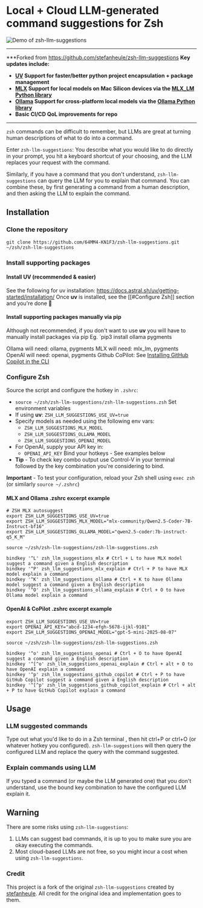 # Local + Cloud LLM-generated command suggestions for Zsh

![Demo of zsh-llm-suggestions](https://github.com/stefanheule/zsh-llm-suggestions/blob/master/zsh-llm-suggestions.gif?raw=true)

---
***Forked from https://github.com/stefanheule/zsh-llm-suggestions
**Key updates include:**
- **[UV](https://docs.astral.sh/uv/) Support for faster/better python project encapsulation + package management**
- **[MLX](https://opensource.apple.com/projects/mlx/) Support for local models on Mac Silicon devices via the [MLX_LM Python library](https://github.com/ml-explore/mlx-lm)**
- **[Ollama](https://ollama.com) Support for cross-platform local models via the [Ollama Python library](https://github.com/ollama/ollama-python)**
- **Basic CI/CD QoL improvements for repo**
---
`zsh` commands can be difficult to remember, but LLMs are great at turning human descriptions of what to do into a command. 

Enter `zsh-llm-suggestions`:
You describe what you would like to do directly in your prompt, you hit a keyboard shortcut of your choosing, and the LLM replaces your request with the command.

Similarly, if you have a command that you don't understand, `zsh-llm-suggestions` can query the LLM for you to explain that command. You can combine these, by first generating a command from a human description, and then asking the LLM to explain the command.
## Installation

### Clone the repository
```shell
git clone https://github.com/64MM4-KN1F3/zsh-llm-suggestions.git ~/zsh/zsh-llm-suggestions
```
### Install supporting packages

#### Install UV (recommended & easier)
See the following for uv installation:
https://docs.astral.sh/uv/getting-started/installation/
Once **uv** is installed, see the [[#Configure Zsh]] section and you're done 🙂
#### Install supporting packages manually via pip
Although not recommended, if you don't want to use **uv** you will have to manually install packages via pip
Eg. `pip3 install ollama pygments

Ollama will need: ollama, pygments
MLX will need: mlx_lm, pygments
OpenAI will need: openai, pygments
Github CoPilot: See [Installing GitHub Copilot in the CLI](https://docs.github.com/en/copilot/how-tos/set-up/install-copilot-in-the-cli)

### Configure Zsh
Source the script and configure the hotkey in `.zshrc`:
- `source ~/zsh/zsh-llm-suggestions/zsh-llm-suggestions.zsh`
Set environment variables
- If using **uv**: `ZSH_LLM_SUGGESTIONS_USE_UV=true`
- Specify models as needed using the following env vars:
	- `ZSH_LLM_SUGGESTIONS_MLX_MODEL`
	- `ZSH_LLM_SUGGESTIONS_OLLAMA_MODEL`
	- `ZSH_LLM_SUGGESTIONS_OPENAI_MODEL`
- For OpenAI, supply your API key in:
	- `OPENAI_API_KEY`
Bind your hotkeys - See examples below
- **Tip** - To check key combo output use Control-V in your terminal followed by the key combination you're considering to bind.

**Important** - To test your configuration, reload your Zsh shell using `exec zsh` (or similarly `source ~/.zshrc`)
#### MLX and Ollama .zshrc excerpt example

```shell
# ZSH MLX autosuggest
export ZSH_LLM_SUGGESTIONS_USE_UV=true
export ZSH_LLM_SUGGESTIONS_MLX_MODEL="mlx-community/Qwen2.5-Coder-7B-Instruct-bf16"
export ZSH_LLM_SUGGESTIONS_OLLAMA_MODEL="qwen2.5-coder:7b-instruct-q5_K_M"

source ~/zsh/zsh-llm-suggestions/zsh-llm-suggestions.zsh

bindkey '^L' zsh_llm_suggestions_mlx # Ctrl + L to have MLX model suggest a command given a English description
bindkey '^P' zsh_llm_suggestions_mlx_explain # Ctrl + P to have MLX model explain a command
bindkey '^K' zsh_llm_suggestions_ollama # Ctrl + K to have Ollama model suggest a command given a English description
bindkey '^O' zsh_llm_suggestions_ollama_explain # Ctrl + O to have Ollama model explain a command
```

#### OpenAI & CoPilot .zshrc excerpt example
```shell
export ZSH_LLM_SUGGESTIONS_USE_UV=true
export OPENAI_API_KEY="abcd-1234-efgh-5678-ijkl-9101"
export ZSH_LLM_SUGGESTIONS_OPENAI_MODEL="gpt-5-mini-2025-08-07"

source ~/zsh/zsh-llm-suggestions/zsh-llm-suggestions.zsh

bindkey '^o' zsh_llm_suggestions_openai # Ctrl + O to have OpenAI suggest a command given a English description
bindkey '^[^o' zsh_llm_suggestions_openai_explain # Ctrl + alt + O to have OpenAI explain a command
bindkey '^p' zsh_llm_suggestions_github_copilot # Ctrl + P to have GitHub Copilot suggest a command given a English description
bindkey '^[^p' zsh_llm_suggestions_github_copilot_explain # Ctrl + alt + P to have GitHub Copilot explain a command
```
## Usage
### LLM suggested commands
Type out what you'd like to do in a Zsh terminal , then hit ctrl+P or ctrl+O (or whatever hotkey you configured). `zsh-llm-suggestions` will then query the configured LLM and replace the query with the command suggested.
### Explain commands using LLM
If you typed a command (or maybe the LLM generated one) that you don't understand, use the bound key combination to have the configured LLM explain it.
## Warning
There are some risks using `zsh-llm-suggestions`:
1. LLMs can suggest bad commands, it is up to you to make sure you are okay executing the commands.
2. Most cloud-based LLMs are not free, so you might incur a cost when using `zsh-llm-suggestions`.
### Credit

This project is a fork of the original `zsh-llm-suggestions` created by [stefanheule](https://github.com/stefanheule/zsh-llm-suggestions). All credit for the original idea and implementation goes to them.